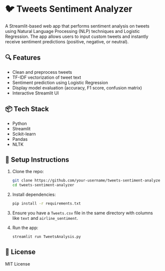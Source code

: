 # 🐦 Tweets Sentiment Analyzer

A Streamlit-based web app that performs sentiment analysis on tweets using Natural Language Processing (NLP) techniques and Logistic Regression. The app allows users to input custom tweets and instantly receive sentiment predictions (positive, negative, or neutral).

## 🔍 Features
- Clean and preprocess tweets
- TF-IDF vectorization of tweet text
- Sentiment prediction using Logistic Regression
- Display model evaluation (accuracy, F1 score, confusion matrix)
- Interactive Streamlit UI

## 📦 Tech Stack
- Python
- Streamlit
- Scikit-learn
- Pandas
- NLTK

## 🚀 Setup Instructions

1. Clone the repo:
   ```bash
   git clone https://github.com/your-username/tweets-sentiment-analyzer.git
   cd tweets-sentiment-analyzer
   ```

2. Install dependencies:
   ```bash
   pip install -r requirements.txt
   ```

3. Ensure you have a `Tweets.csv` file in the same directory with columns like `text` and `airline_sentiment`.

4. Run the app:
   ```bash
   streamlit run TweetsAnalysis.py
   ```

## 📝 License
MIT License
